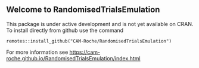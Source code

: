 ## Welcome to RandomisedTrialsEmulation 

This package is under active development and is not yet available on CRAN. 
To install directly from github use the command
```
remotes::install_github("CAM-Roche/RandomisedTrialsEmulation")
```

For more information see https://cam-roche.github.io/RandomisedTrialsEmulation/index.html
